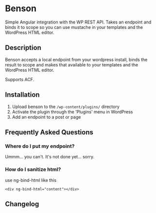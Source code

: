 # Benson

Simple Angular integration with the WP REST API. Takes an endpoint and binds it to scope so you can use mustache in your templates and the WordPress HTML editor.

## Description 

Benson accepts a local endpoint from your wordpress install, binds the result to scope and makes that available to your templates and the WordPress HTML editor.

Supports ACF.

## Installation 

1. Upload benson to the `/wp-content/plugins/` directory
2. Activate the plugin through the 'Plugins' menu in WordPress
3. Add an endpoint to a post or page

## Frequently Asked Questions 

### Where do I put my endpoint? 

Ummm... you can't. It's not done yet... sorry.

### How do I sanitize html? 

use ng-bind-html like this
```
<div ng-bind-html="content"></div>
```

## Changelog 